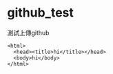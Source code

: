 # github_test
測試上傳github

    <html>
      <head><title>hi</title></head>
      <body>hi</body>
    </html>
